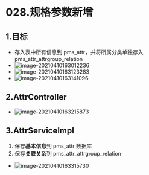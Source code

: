 # 028.规格参数新增

## 1.目标

* 存入表中所有信息到 pms_attr，并将所属分类单独存入pms_attr_attrgroup_relation
* ![image-20210410163012236](https://raw.githubusercontent.com/TWDH/Leetcode-From-Zero/pictures/img/image-20210410163012236.png)
* ![image-20210410163123283](https://raw.githubusercontent.com/TWDH/Leetcode-From-Zero/pictures/img/image-20210410163123283.png)
* ![image-20210410163141096](https://raw.githubusercontent.com/TWDH/Leetcode-From-Zero/pictures/img/image-20210410163141096.png)

## 2.AttrController

* ![image-20210410163215873](https://raw.githubusercontent.com/TWDH/Leetcode-From-Zero/pictures/img/image-20210410163215873.png)

## 3.AttrServiceImpl

1. 保存**基本信息**到 pms_attr 数据库
2. 保存**关联关系**到 pms_attr_attrgroup_relation

* ![image-20210410163315730](https://raw.githubusercontent.com/TWDH/Leetcode-From-Zero/pictures/img/image-20210410163315730.png)





































